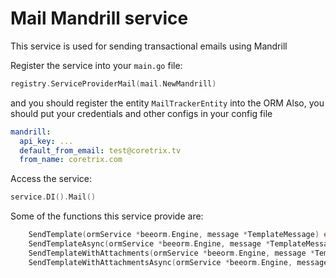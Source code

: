 # Mail Mandrill service

This service is used for sending transactional emails using Mandrill

Register the service into your `main.go` file:
```go
registry.ServiceProviderMail(mail.NewMandrill)
```
and you should register the entity `MailTrackerEntity` into the ORM
Also, you should put your credentials and other configs in your config file

```yml
mandrill:
  api_key: ...
  default_from_email: test@coretrix.tv
  from_name: coretrix.com
```

Access the service:
```go
service.DI().Mail()
```

Some of the functions this service provide are:
```go
	SendTemplate(ormService *beeorm.Engine, message *TemplateMessage) error
	SendTemplateAsync(ormService *beeorm.Engine, message *TemplateMessage) error
	SendTemplateWithAttachments(ormService *beeorm.Engine, message *TemplateAttachmentMessage) error
	SendTemplateWithAttachmentsAsync(ormService *beeorm.Engine, message *TemplateAttachmentMessage) error
```
